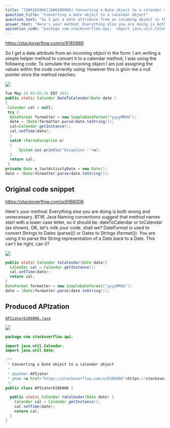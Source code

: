 ```yaml
---
title: "[Q#6185966][A#6186006] Converting a Date object to a calendar object"
question_title: "Converting a Date object to a calendar object"
question_text: "So I get a date attribute from an incoming object in the form: I am writing a simple helper method to convert it to a calendar method, I was using the following code: To simulate the incoming object I am just assigning the values within the code currently using: However this is givin me a null pointer once the method reaches:"
answer_text: "Here's your method: Everything else you are doing is both wrong and unnecessary. BTW, Java Naming conventions suggest that method names start with a lower case letter, so it should be: dateToCalendar or toCalendar (as shown). OK, let's milk your code, shall we? DateFormat is used to convert Strings to Dates (parse()) or Dates to Strings (format()). You are using it to parse the String representation of a Date back to a Date. This can't be right, can it?"
apization_code: "package com.stackoverflow.api;  import java.util.Calendar; import java.util.Date;  /**  * Converting a Date object to a calendar object  *  * @author APIzator  * @see <a href=\"https://stackoverflow.com/a/6186006\">https://stackoverflow.com/a/6186006</a>  */ public class APIzator6186006 {    public static Calendar toCalendar(Date date) {     Calendar cal = Calendar.getInstance();     cal.setTime(date);     return cal;   } }"
---
```


https://stackoverflow.com/q/6185966

So I get a date attribute from an incoming object in the form:
I am writing a simple helper method to convert it to a calendar method, I was using the following code:
To simulate the incoming object I am just assigning the values within the code currently using:
However this is givin me a null pointer once the method reaches:


<div class="code-logo"><img src="/stackoverflow.png" /></div>

```java
Tue May 24 05:05:16 EDT 2011
public static Calendar DateToCalendar(Date date ) 
{ 
 Calendar cal = null;
 try {   
  DateFormat formatter = new SimpleDateFormat("yyyyMMdd");
  date = (Date)formatter.parse(date.toString()); 
  cal=Calendar.getInstance();
  cal.setTime(date);
  }
  catch (ParseException e)
  {
      System.out.println("Exception :"+e);  
  }  
  return cal;
 }
private Date m_lastActivityDate = new Date();
date = (Date)formatter.parse(date.toString());
```


## Original code snippet

https://stackoverflow.com/a/6186006

Here&#x27;s your method:
Everything else you are doing is both wrong and unnecessary.
BTW, Java Naming conventions suggest that method names start with a lower case letter, so it should be: dateToCalendar or toCalendar (as shown).
OK, let&#x27;s milk your code, shall we?
DateFormat is used to convert Strings to Dates (parse()) or Dates to Strings (format()). You are using it to parse the String representation of a Date back to a Date. This can&#x27;t be right, can it?

<div class="code-logo"><img src="/stackoverflow.png" /></div>

```java
public static Calendar toCalendar(Date date){ 
  Calendar cal = Calendar.getInstance();
  cal.setTime(date);
  return cal;
}
DateFormat formatter = new SimpleDateFormat("yyyyMMdd");
date = (Date)formatter.parse(date.toString());
```

## Produced APIzation

[`APIzator6186006.java`](https://github.com/pasqualesalza/apization/raw/main/data/search/APIzator6186006.java)

<div class="code-logo"><img src="/apizator.png" /></div>

```java
package com.stackoverflow.api;

import java.util.Calendar;
import java.util.Date;

/**
 * Converting a Date object to a calendar object
 *
 * @author APIzator
 * @see <a href="https://stackoverflow.com/a/6186006">https://stackoverflow.com/a/6186006</a>
 */
public class APIzator6186006 {

  public static Calendar toCalendar(Date date) {
    Calendar cal = Calendar.getInstance();
    cal.setTime(date);
    return cal;
  }
}

```